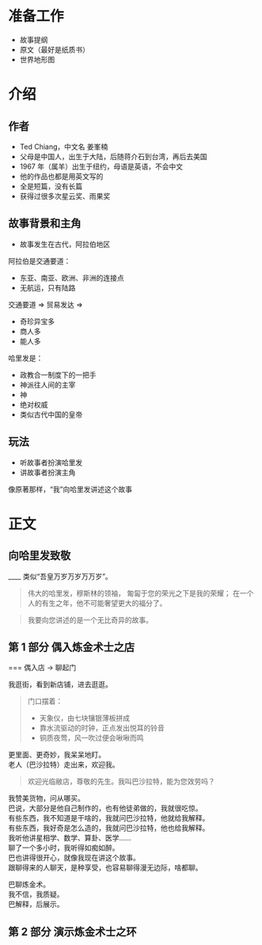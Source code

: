 # 准备工作
+ 故事提纲
+ 原文（最好是纸质书）
+ 世界地形图


# 介绍
## 作者

+ Ted Chiang，中文名 姜峯楠
+ 父母是中国人，出生于大陆，后随蒋介石到台湾，再后去美国
+ 1967 年（属羊）出生于纽约，母语是英语，不会中文
+ 他的作品也都是用英文写的
+ 全是短篇，没有长篇
+ 获得过很多次星云奖、雨果奖


## 故事背景和主角

+ 故事发生在古代，阿拉伯地区

阿拉伯是交通要道：
+ 东亚、南亚、欧洲、非洲的连接点
+ 无航运，只有陆路

交通要道 => 贸易发达 =>
+ 奇珍异宝多
+ 商人多
+ 能人多


哈里发是：
+ 政教合一制度下的一把手
+ 神派往人间的主宰
+ 神
+ 绝对权威
+ 类似古代中国的皇帝


## 玩法

+ 听故事者扮演哈里发
+ 讲故事者扮演主角

像原著那样，“我”向哈里发讲述这个故事


# 正文

## 向哈里发致敬

____ 类似“吾皇万岁万岁万万岁”。

> 伟大的哈里发，穆斯林的领袖，
> 匍匐于您的荣光之下是我的荣耀；
> 在一个人的有生之年，他不可能奢望更大的福分了。

> 我要向您讲述的是一个无比奇异的故事。


## 第 1 部分 偶入炼金术士之店

=== 偶入店 -> 聊起门

我逛街，看到新店铺，进去逛逛。

> 门口摆着：
> + 天象仪，由七块镶银薄板拼成
> + 靠水流驱动的时钟，正点发出悦耳的铃音
> + 铜质夜莺，风一吹过便会啾啾而鸣

更里面、更奇妙，我呆呆地盯。  
老人（巴沙拉特）走出来，欢迎我。

> 欢迎光临敝店，尊敬的先生。我叫巴沙拉特，能为您效劳吗？

我赞美货物，问从哪买。  
巴说，大部分是他自己制作的，也有他徒弟做的，我就很吃惊。  
有些东西，我不知道是干啥的，我就问巴沙拉特，他就给我解释。  
有些东西，我好奇是怎么造的，我就问巴沙拉特，他也给我解释。  
我听他讲星相学、数学、算卦、医学……  
聊了一个多小时，我听得如痴如醉。  
巴也讲得很开心，就像我现在讲这个故事。  
跟聊得来的人聊天，是种享受，也容易聊得漫无边际，啥都聊。  

巴聊炼金术。  
我不信，我质疑。  
巴解释，后展示。  

## 第 2 部分 演示炼金术士之环
